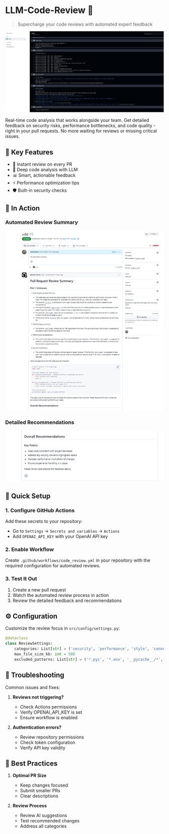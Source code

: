 # LLM-Code-Review 🤖

> Supercharge your code reviews with automated expert feedback

![GitHub Action LLM Review](images/github_action_llm_review.png)

Real-time code analysis that works alongside your team. Get detailed feedback on security risks, performance bottlenecks, and code quality - right in your pull requests. No more waiting for reviews or missing critical issues.

## 🎯 Key Features

- 🔄 Instant review on every PR
- 🧠 Deep code analysis with LLM
- 📊 Smart, actionable feedback
- ⚡ Performance optimization tips
- 🛡️ Built-in security checks

## 📸 In Action

### Automated Review Summary
![Auto LLM Review Summary](images/auto_llm_review_summary_pull_request.png)

### Detailed Recommendations
![Overall Recommendations](images/overall_recommendations.png)

## 🚀 Quick Setup

### 1. Configure GitHub Actions
Add these secrets to your repository:
- Go to `Settings` → `Secrets and variables` → `Actions`
- Add `OPENAI_API_KEY` with your OpenAI API key

### 2. Enable Workflow
Create `.github/workflows/code_review.yml` in your repository with the required configuration for automated reviews.

### 3. Test It Out
1. Create a new pull request
2. Watch the automated review process in action
3. Review the detailed feedback and recommendations

## ⚙️ Configuration

Customize the review focus in `src/config/settings.py`:
```python
@dataclass
class ReviewSettings:
    categories: List[str] = ('security', 'performance', 'style', 'conventions')
    max_file_size_kb: int = 500
    excluded_patterns: List[str] = ('*.pyc', '*.env', '__pycache__/*', '*.log')
```

## 🔧 Troubleshooting

Common issues and fixes:

1. **Reviews not triggering?**
   - Check Actions permissions
   - Verify OPENAI_API_KEY is set
   - Ensure workflow is enabled

2. **Authentication errors?**
   - Review repository permissions
   - Check token configuration
   - Verify API key validity

## 📖 Best Practices

1. **Optimal PR Size**
   - Keep changes focused
   - Submit smaller PRs
   - Clear descriptions

2. **Review Process**
   - Review AI suggestions
   - Test recommended changes
   - Address all categories